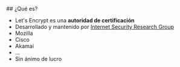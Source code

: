 ## ¿Qué es?

- Let's Encrypt es una **autoridad de certificación**
- Desarrollado y mantenido por [Internet Security Research Group](https://en.wikipedia.org/wiki/Internet_Security_Research_Group)
 - Mozilla
 - Cisco
 - Akamai
 - ...
 - Sin ánimo de lucro
